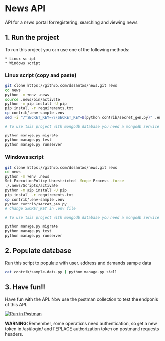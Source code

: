 
# News API
API for a news portal for registering, searching and viewing news

## 1. Run the project
To run this project you can use one of the following methods:

    * Linux script
    * Windows script

### Linux script (copy and paste)
```bash
git clone https://github.com/dssantos/news.git news
cd news
python -m venv .news
source .news/bin/activate
python -m pip install -U pip
pip install -r requirements.txt
cp contrib/.env-sample .env
sed -i "/^SECRET_KEY=/c\SECRET_KEY=$(python contrib/secret_gen.py)" .env

# To use this project with mongodb database you need a mongodb service running on the local machine with a database named 'demodatabase' OR edit the values of the DATABASE variable in the settings.py file to use a remote mongodb server. After fulfilling this requirement continue the script from here.

python manage.py migrate
python manage.py test
python manage.py runserver
```

### Windows script
```bash
git clone https://github.com/dssantos/news.git news
cd news
python -m venv .news
Set-ExecutionPolicy Unrestricted -Scope Process -force
./.news/Scripts/activate
python -m pip install -U pip
pip install -r requirements.txt
cp contrib/.env-sample .env
python contrib/secret_gen.py
# Change SECRET_KEY in .env file

# To use this project with mongodb database you need a mongodb service running on the local machine with a database named 'demodatabase' OR edit the values of the DATABASE variable in the settings.py file to use a remote mongodb server. After fulfilling this requirement continue the script from here.

python manage.py migrate
python manage.py test
python manage.py runserver
```

## 2. Populate database
Run this script to populate with user. address and demands sample data

```bash
cat contrib/sample-data.py | python manage.py shell

```

## 3. Have fun!!
Have fun with the API. Now use the postman collection to test the endponis of this API.

[![Run in Postman](https://run.pstmn.io/button.svg)](https://documenter.getpostman.com/view/4817709/UVRDHmQJ)

**WARNING:** Remember, some operations need authentication, so get a new token in /api/login/ and REPLACE authorization token on postmand requests headers.
